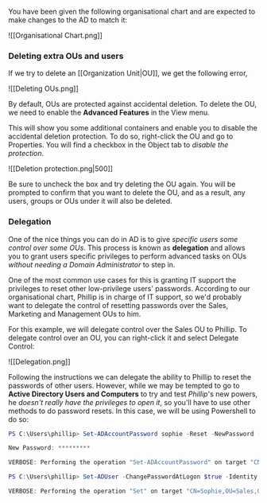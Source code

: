 
You have been given the following organisational chart and are expected to make changes to the AD to match it:

![[Organisational Chart.png]]

### Deleting extra OUs and users

If we try to delete an [[Organization Unit|OU]], we get the following error, 

![[Deleting OUs.png]]

By default, OUs are protected against accidental deletion. To delete the OU, we need to enable the **Advanced Features** in the View menu. 

This will show you some additional containers and enable you to disable the accidental deletion protection. To do so, right-click the OU and go to Properties. You will find a checkbox in the Object tab to *disable the protection*.

![[Deletion protection.png|500]]


Be sure to uncheck the box and try deleting the OU again. You will be prompted to confirm that you want to delete the OU, and as a result, any users, groups or OUs under it will also be deleted.

### Delegation

One of the nice things you can do in AD is to give *specific users some control over some OUs*. This process is known as **delegation** and allows you to grant users specific privileges to perform advanced tasks on OUs *without needing a Domain Administrator* to step in.

One of the most common use cases for this is granting IT support the privileges to reset other low-privilege users' passwords. According to our organisational chart, Phillip is in charge of IT support, so we'd probably want to delegate the control of resetting passwords over the Sales, Marketing and Management OUs to him.

For this example, we will delegate control over the Sales OU to Phillip. To delegate control over an OU, you can right-click it and select Delegate Control:

![[Delegation.png]]

Following the instructions we can delegate the ability to Phillip to reset the passwords of other users. However, while we may be tempted to go to **Active Directory Users and Computers** to try and test *Phillip*'s new powers, he *doesn't really have the privileges to open it*, so you'll have to use other methods to do password resets. In this case, we will be using Powershell to do so:

```PowerShell
PS C:\Users\phillip> Set-ADAccountPassword sophie -Reset -NewPassword (Read-Host -AsSecureString -Prompt 'New Password') -Verbose

New Password: *********

VERBOSE: Performing the operation "Set-ADAccountPassword" on target "CN=Sophie,OU=Sales,OU=THM,DC=thm,DC=local".
```

```PowerShell
PS C:\Users\phillip> Set-ADUser -ChangePasswordAtLogon $true -Identity sophie -Verbose

VERBOSE: Performing the operation "Set" on target "CN=Sophie,OU=Sales,OU=THM,DC=thm,DC=local".
```

